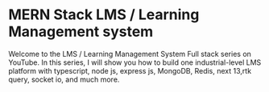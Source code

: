 # MERN Stack LMS / Learning Management system

Welcome to the LMS / Learning Management System Full stack series on YouTube. In this series, I will show you how to build one industrial-level LMS platform with typescript, node js, express js, MongoDB, Redis, next 13,rtk query, socket io, and much more.
